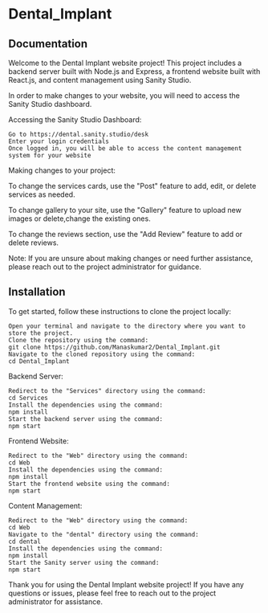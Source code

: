 # Dental_Implant


## Documentation

Welcome to the Dental Implant website project! This project includes a backend server built with Node.js and Express, a frontend website built with React.js, and content management using Sanity Studio.

 In order to make changes to your website, you will need to access the Sanity Studio dashboard.

 Accessing the Sanity Studio Dashboard:

    Go to https://dental.sanity.studio/desk
    Enter your login credentials
    Once logged in, you will be able to access the content management system for your website

Making changes to your project:

To change the services cards,  use the "Post" feature to add, edit, or delete services as needed.

To change gallery to your site,  use the "Gallery" feature to upload new images or delete,change the  existing ones.

To change the reviews section,  use the "Add Review" feature to add or delete reviews.

Note: If you are unsure about making changes or need further assistance, please reach out to the project administrator for guidance.



## Installation

To get started, follow these instructions to clone the project locally:

    Open your terminal and navigate to the directory where you want to store the project.
    Clone the repository using the command:
    git clone https://github.com/Manaskumar2/Dental_Implant.git
    Navigate to the cloned repository using the command:
    cd Dental_Implant

Backend Server:

    Redirect to the "Services" directory using the command:
    cd Services
    Install the dependencies using the command:
    npm install
    Start the backend server using the command:
    npm start

Frontend Website:

    Redirect to the "Web" directory using the command:
    cd Web
    Install the dependencies using the command:
    npm install
    Start the frontend website using the command:
    npm start

Content Management:

    Redirect to the "Web" directory using the command:
    cd Web
    Navigate to the "dental" directory using the command:
    cd dental
    Install the dependencies using the command:
    npm install
    Start the Sanity server using the command:
    npm start

 Thank you for using the Dental Implant website project! If you have any questions or issues, please feel free to reach out to the project administrator for assistance.
    
